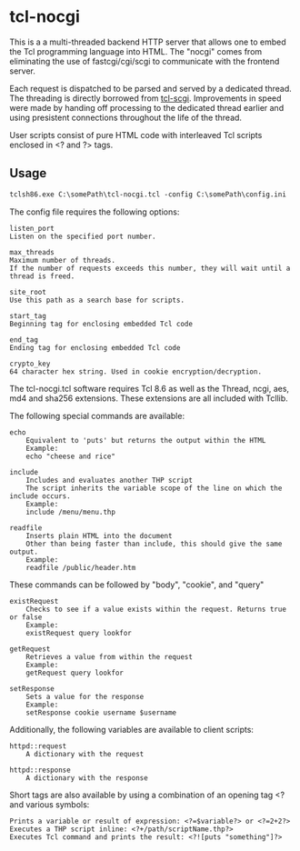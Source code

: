 tcl-nocgi
========

This is a a multi-threaded backend HTTP server that allows one to embed the Tcl programming language into HTML.
The "nocgi" comes from eliminating the use of fastcgi/cgi/scgi to communicate with the frontend server.

Each request is dispatched to be parsed and served by a dedicated thread.
The threading is directly borrowed from [tcl-scgi](https://github.com/gahr/tcl-scgi). 
Improvements in speed were made by handing off processing to the dedicated thread earlier and using presistent connections throughout the life of the thread.

User scripts consist of pure HTML code with interleaved Tcl scripts enclosed in &lt;? and ?&gt; tags.

## Usage

```html
tclsh86.exe C:\somePath\tcl-nocgi.tcl -config C:\somePath\config.ini
```

The config file requires the following options:

    listen_port
    Listen on the specified port number.
    
    max_threads
    Maximum number of threads. 
    If the number of requests exceeds this number, they will wait until a thread is freed.
    
    site_root
    Use this path as a search base for scripts.
    
    start_tag
    Beginning tag for enclosing embedded Tcl code
    
    end_tag
    Ending tag for enclosing embedded Tcl code
    
    crypto_key
    64 character hex string. Used in cookie encryption/decryption.
    
The tcl-nocgi.tcl software requires Tcl 8.6 as well as the Thread, ncgi, aes, md4 and sha256 extensions. These extensions are all included with Tcllib.

The following special commands are available:

    echo
        Equivalent to 'puts' but returns the output within the HTML
        Example:
        echo "cheese and rice"
   
    include
        Includes and evaluates another THP script
        The script inherits the variable scope of the line on which the include occurs. 
        Example:
        include /menu/menu.thp

    readfile
        Inserts plain HTML into the document
        Other than being faster than include, this should give the same output.
        Example:
        readfile /public/header.htm
        
These commands can be followed by "body", "cookie", and "query" 

    existRequest
        Checks to see if a value exists within the request. Returns true or false
        Example:
        existRequest query lookfor

    getRequest
        Retrieves a value from within the request
        Example:
        getRequest query lookfor

    setResponse
        Sets a value for the response
        Example:
        setResponse cookie username $username
        
Additionally, the following variables are available to client scripts:

    httpd::request
        A dictionary with the request

    httpd::response
        A dictionary with the response

Short tags are also available by using a combination of an opening tag &lt;? and various symbols:

    Prints a variable or result of expression: <?=$variable?> or <?=2+2?>
    Executes a THP script inline: <?+/path/scriptName.thp?>
    Executes Tcl command and prints the result: <?![puts "something"]?>